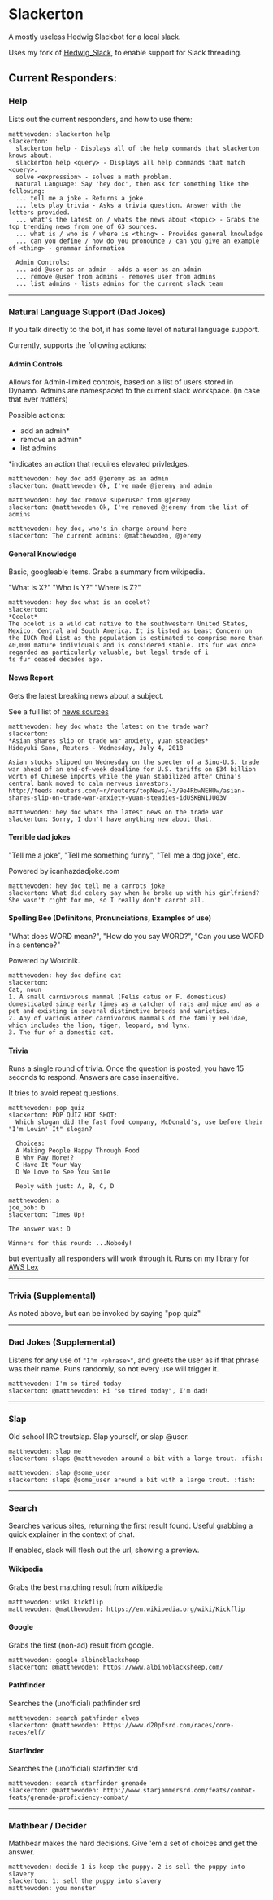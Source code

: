 # Slackerton

A mostly useless Hedwig Slackbot for a local slack.

Uses my fork of [Hedwig_Slack](https://github.com/matthewoden/hedwig_slack), to enable support for Slack threading.

## Current Responders:

### Help

Lists out the current responders, and how to use them:

```
matthewoden: slackerton help
slackerton:
  slackerton help - Displays all of the help commands that slackerton knows about.
  slackerton help <query> - Displays all help commands that match <query>.
  solve <expression> - solves a math problem.
  Natural Language: Say 'hey doc', then ask for something like the following:
  ... tell me a joke - Returns a joke.
  ... lets play trivia - Asks a trivia question. Answer with the letters provided.
  ... what's the latest on / whats the news about <topic> - Grabs the top trending news from one of 63 sources.
  ... what is / who is / where is <thing> - Provides general knowledge
  ... can you define / how do you pronounce / can you give an example of <thing> - grammar information

  Admin Controls:
  ... add @user as an admin - adds a user as an admin
  ... remove @user from admins - removes user from admins
  ... list admins - lists admins for the current slack team
```

---

### Natural Language Support (Dad Jokes)

If you talk directly to the bot, it has some level of natural language support.

Currently, supports the following actions:

#### Admin Controls

Allows for Admin-limited controls, based on a list of users stored in Dynamo. Admins are namespaced to the current slack workspace. (in case that ever matters)

Possible actions:

- add an admin\*
- remove an admin\*
- list admins

\*indicates an action that requires elevated privledges.

```
matthewoden: hey doc add @jeremy as an admin
slackerton: @matthewoden Ok, I've made @jeremy and admin
```

```
matthewoden: hey doc remove superuser from @jeremy
slackerton: @matthewoden Ok, I've removed @jeremy from the list of admins
```

```
matthewoden: hey doc, who's in charge around here
slackerton: The current admins: @matthewoden, @jeremy
```

#### General Knowledge

Basic, googleable items. Grabs a summary from wikipedia.

"What is X?" "Who is Y?" "Where is Z?"

```
matthewoden: hey doc what is an ocelot?
slackerton:
*Ocelot*
The ocelot is a wild cat native to the southwestern United States, Mexico, Central and South America. It is listed as Least Concern on the IUCN Red List as the population is estimated to comprise more than 40,000 mature individuals and is considered stable. Its fur was once regarded as particularly valuable, but legal trade of i
ts fur ceased decades ago.
```

#### News Report

Gets the latest breaking news about a subject.

See a full list of [news sources](NEWSSOURCES.md)

```
matthewoden: hey doc whats the latest on the trade war?
slackerton:
*Asian shares slip on trade war anxiety, yuan steadies*
Hideyuki Sano, Reuters - Wednesday, July 4, 2018

Asian stocks slipped on Wednesday on the specter of a Sino-U.S. trade war ahead of an end-of-week deadline for U.S. tariffs on $34 billion worth of Chinese imports while the yuan stabilized after China's central bank moved to calm nervous investors.
http://feeds.reuters.com/~r/reuters/topNews/~3/9e4RbwNEHUw/asian-shares-slip-on-trade-war-anxiety-yuan-steadies-idUSKBN1JU03V

matthewoden: hey doc whats the latest news on the trade war
slackerton: Sorry, I don't have anything new about that.
```

#### Terrible dad jokes

"Tell me a joke", "Tell me something funny", "Tell me a dog joke", etc.

Powered by icanhazdadjoke.com

```
matthewoden: hey doc tell me a carrots joke
slackerton: What did celery say when he broke up with his girlfriend? She wasn't right for me, so I really don't carrot all.
```

#### Spelling Bee (Definitons, Pronunciations, Examples of use)

"What does WORD mean?", "How do you say WORD?", "Can you use WORD in a sentence?"

Powered by Wordnik.

```
matthewoden: hey doc define cat
slackerton:
Cat, noun
1. A small carnivorous mammal (Felis catus or F. domesticus) domesticated since early times as a catcher of rats and mice and as a pet and existing in several distinctive breeds and varieties.
2. Any of various other carnivorous mammals of the family Felidae, which includes the lion, tiger, leopard, and lynx.
3. The fur of a domestic cat.
```

#### Trivia

Runs a single round of trivia. Once the question is posted, you have 15 seconds to respond. Answers are case insensitive.

It tries to avoid repeat questions.

```
matthewoden: pop quiz
slackerton: POP QUIZ HOT SHOT:
  Which slogan did the fast food company, McDonald's, use before their "I'm Lovin' It" slogan?

  Choices:
  A Making People Happy Through Food
  B Why Pay More!?
  C Have It Your Way
  D We Love to See You Smile

  Reply with just: A, B, C, D

matthewoden: a
joe_bob: b
slackerton: Times Up!

The answer was: D

Winners for this round: ...Nobody!
```

but eventually all responders will work through it. Runs on my library for [AWS Lex](https://github.com/matthewoden/lex)

---

### Trivia (Supplemental)

As noted above, but can be invoked by saying "pop quiz"

---

### Dad Jokes (Supplemental)

Listens for any use of `"I'm <phrase>"`, and greets the user as if that phrase was their name. Runs randomly, so not every use will trigger it.

```
matthewoden: I'm so tired today
slackerton: @matthewoden: Hi "so tired today", I'm dad!
```

---

### Slap

Old school IRC troutslap. Slap yourself, or slap @user.

```
matthewoden: slap me
slackerton: slaps @matthewoden around a bit with a large trout. :fish:

matthewoden: slap @some_user
slackerton: slaps @some_user around a bit with a large trout. :fish:
```

---

### Search

Searches various sites, returning the first result found. Useful grabbing a quick explainer in the context of chat.

If enabled, slack will flesh out the url, showing a preview.

#### Wikipedia

Grabs the best matching result from wikipedia

```
matthewoden: wiki kickflip
matthewoden: @matthewoden: https://en.wikipedia.org/wiki/Kickflip
```

#### Google

Grabs the first (non-ad) result from google.

```
matthewoden: google albinoblacksheep
slackerton: @matthewoden: https://www.albinoblacksheep.com/
```

#### Pathfinder

Searches the (unofficial) pathfinder srd

```
matthewoden: search pathfinder elves
slackerton: @matthewoden: https://www.d20pfsrd.com/races/core-races/elf/
```

#### Starfinder

Searches the (unofficial) starfinder srd

```
matthewoden: search starfinder grenade
slackerton: @matthewoden: http://www.starjammersrd.com/feats/combat-feats/grenade-proficiency-combat/
```

---

### Mathbear / Decider

Mathbear makes the hard decisions. Give 'em a set of choices and get the answer.

```
matthewoden: decide 1 is keep the puppy. 2 is sell the puppy into slavery
slackerton: 1: sell the puppy into slavery
matthewoden: you monster
```
